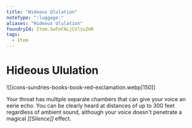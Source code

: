 ```yaml
---
title: "Hideous Ululation"
noteType: ":luggage:"
aliases: "Hideous Ululation"
foundryId: Item.SwFeFALjCVlzuZmR
tags:
  - Item
---
```


# Hideous Ululation
![[icons-sundries-books-book-red-exclamation.webp|150]]

Your throat has multiple separate chambers that can give your voice an eerie echo. You can be clearly heard at distances of up to 300 feet regardless of ambient sound, although your voice doesn't penetrate a magical _[[Silence]]_ effect.
